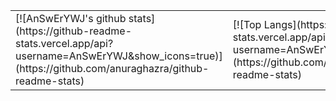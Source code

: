<html>
    <table style="margin-left: auto; margin-right: auto;">
        <tr>
            <td>
              [![AnSwErYWJ's github stats](https://github-readme-stats.vercel.app/api?username=AnSwErYWJ&show_icons=true)](https://github.com/anuraghazra/github-readme-stats)
            </td>
            <td>
              [![Top Langs](https://github-readme-stats.vercel.app/api/top-langs/?username=AnSwErYWJ&layout=compact)](https://github.com/anuraghazra/github-readme-stats)
            </td>
        </tr>
    </table>
</html>

